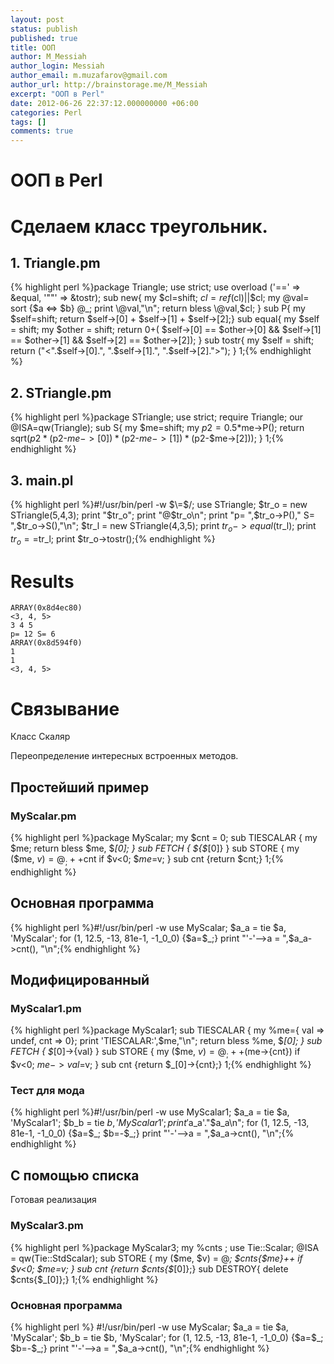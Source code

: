 ```yaml
---
layout: post
status: publish
published: true
title: ООП
author: M_Messiah
author_login: Messiah
author_email: m.muzafarov@gmail.com
author_url: http://brainstorage.me/M_Messiah
excerpt: "ООП в Perl"
date: 2012-06-26 22:37:12.000000000 +06:00
categories: Perl
tags: []
comments: true
---
```


# ООП в Perl #


# Сделаем класс треугольник. #
## 1. Triangle.pm ##
{% highlight perl %}package Triangle;
use strict;
use overload ('==' => \&equal,
 '""' => \&tostr);
sub new{
my $cl=shift; $cl = ref($cl)||$cl;
my @val= sort {$a <=> $b} @_;
print \@val,"\n";
return bless \@val,$cl;
}
sub P{
my $self=shift;
return $self->[0]
 +
 $self->[1]
 +
 $self->[2];}
sub equal{
my $self = shift;
my $other = shift;
return 0+(
 $self->[0] == $other->[0]
 && $self->[1] == $other->[1]
 && $self->[2] == $other->[2]);
}
sub tostr{
my $self = shift;
return ("<".$self->[0].", ".$self->[1].", ".$self->[2].">");
}
1;{% endhighlight %}
&nbsp;
## 2. STriangle.pm ##
{% highlight perl %}package STriangle;
use strict;
require Triangle;
our @ISA=qw(Triangle);
sub S{
my $me=shift;
my $p2=0.5*$me->P();
return sqrt($p2*($p2-$me->[0])*($p2-$me->[1])*($p2-$me->[2]));
}
1;{% endhighlight %}
&nbsp;
## 3. main.pl ##
{% highlight perl %}#!/usr/bin/perl -w
 $\=$/;
use STriangle;
 $tr_o = new STriangle(5,4,3);
print "$tr_o";
print "@$tr_o\n";
print "p= ",$tr_o->P()," S= ",$tr_o->S(),"\n";
 $tr_l = new STriangle(4,3,5);
print $tr_o->equal($tr_l);
print $tr_o==$tr_l;
print $tr_o->tostr();{% endhighlight %}
# Results #

	ARRAY(0x8d4ec80)
	<3, 4, 5>
	3 4 5
	p= 12 S= 6
	ARRAY(0x8d594f0)
	1
	1
	<3, 4, 5>

# Связывание #

Класс Скаляр

Переопределение интересных встроенных методов.

## Простейший пример ##
### MyScalar.pm ###
{% highlight perl %}package MyScalar;
my $cnt = 0;
sub TIESCALAR {
my $me;
return bless \$me, $_[0]; }
sub FETCH { ${$_[0]} }
sub STORE {
my ($me, $v) = @_;
 ++$cnt if $v<0;
 $$me=$v;
}
sub cnt {return $cnt;}
1;{% endhighlight %}
## Основная программа ##
{% highlight perl %}#!/usr/bin/perl -w
use MyScalar;
 $a_a = tie $a, 'MyScalar';
for (1, 12.5, -13, 81e-1, -1_0_0) {$a=$_;}
print "'-'-->a = ",$a_a->cnt(), "\n";{% endhighlight %}
## Модифицированный ##
### MyScalar1.pm ###
{% highlight perl %}package MyScalar1;
sub TIESCALAR {
my %me={ val => undef, cnt => 0};
print 'TIESCALAR:',\$me,"\n";
return bless \%me, $_[0]; }
sub FETCH { $_[0]->{val} }
sub STORE {
my ($me, $v) = @_;
 ++($me->{cnt}) if $v<0;
 $me->{val}=$v;
}
sub cnt {return $_[0]->{cnt};}
1;{% endhighlight %}
&nbsp;
### Тест для мода ###
{% highlight perl %}#!/usr/bin/perl -w
use MyScalar1;
 $a_a = tie $a, 'MyScalar1';
 $b_b = tie $b, 'MyScalar1';
print '$a_a'."$a_a\n";
for (1, 12.5, -13, 81e-1, -1_0_0) {$a=$_; $b=-$_;}
print "'-'-->a = ",$a_a->cnt(), "\n";{% endhighlight %}
## С помощью списка ##
Готовая реализация
### MyScalar3.pm ###
{% highlight perl %}package MyScalar3;
my %cnts ;
use Tie::Scalar;
 @ISA = qw(Tie::StdScalar);
sub STORE {
my ($me, $v) = @_;
 $cnts{$me}++ if $v<0;
 $$me=$v;
}
sub cnt {return $cnts{$_[0]};}
sub DESTROY{
delete $cnts{$_[0]};}
1;{% endhighlight %}
&nbsp;
### Основная программа ###
{% highlight perl %} #!/usr/bin/perl -w
use MyScalar;
 $a_a = tie $a, 'MyScalar';
 $b_b = tie $b, 'MyScalar';
for (1, 12.5, -13, 81e-1, -1_0_0) {$a=$_; $b=-$_;}
print "'-'-->a = ",$a_a->cnt(), "\n";{% endhighlight %}
&nbsp;
